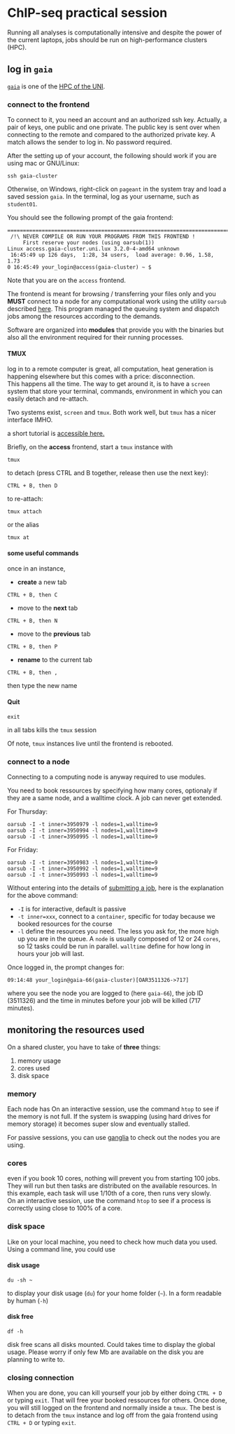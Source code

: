# ChIP-seq practical session

Running all analyses is computationally intensive and despite the power of the current laptops, jobs should be run on high-performance clusters (HPC).

## log in `gaia`

[`gaia`](https://hpc.uni.lu/systems/gaia/) is one of the [HPC of the UNI](https://hpc.uni.lu).

### connect to the frontend

To connect to it, you need an account and an authorized ssh key. Actually, a pair of keys, one public and one private.
The public key is sent over when connecting to the remote and compared to the authorized private key.
A match allows the sender to log in. No password required.

After the setting up of your account, the following should work if you are using mac or GNU/Linux:

```
ssh gaia-cluster
```

Otherwise, on Windows, right-click on `pageant` in the system tray and load a saved session `gaia`. In the terminal, log as your username, such as `student01`.

You should see the following prompt of the gaia frontend:

```
===============================================================================
 /!\ NEVER COMPILE OR RUN YOUR PROGRAMS FROM THIS FRONTEND !
     First reserve your nodes (using oarsub(1))
Linux access.gaia-cluster.uni.lux 3.2.0-4-amd64 unknown
 16:45:49 up 126 days,  1:28, 34 users,  load average: 0.96, 1.58, 1.73
0 16:45:49 your_login@access(gaia-cluster) ~ $
```


Note that you are on the `access` frontend.

The frontend is meant for browsing / transferring your files only and you **MUST** connect to a node for any computational work 
using the utility `oarsub` described [here](https://hpc.uni.lu/users/docs/oar.html). This program managed the queuing system and dispatch jobs among the resources according to the demands.

Software are organized into **modules** that provide you with the binaries but also all the environment required for their running processes.


#### TMUX

log in to a remote computer is great, all computation, heat generation is happening elsewhere but this comes with a price: disconnection.  
This happens all the time. The way to get around it, is to have a `screen` system that store your terminal, commands, environment in which 
you can easily detach and re-attach.

Two systems exist, `screen` and `tmux`. Both work well, but `tmux` has a nicer interface IMHO.

a short tutorial is [accessible here.](https://www.sitepoint.com/tmux-a-simple-start/)

Briefly, on the **access** frontend, start a `tmux` instance with

```
tmux
```

to detach (press CTRL and B together, release then use the next key):

```
CTRL + B, then D
```

to re-attach:

```
tmux attach
```

or the alias

```
tmux at
```


#### some useful commands

once in an instance,

- **create** a new tab

```
CTRL + B, then C
```

- move to the **next** tab

```
CTRL + B, then N
```

- move to the **previous** tab

```
CTRL + B, then P
```

- **rename** to the current tab

```
CTRL + B, then ,
```

then type the new name

#### Quit

```
exit
```

in all tabs kills the `tmux` session


Of note, `tmux` instances live until the frontend is rebooted.

### connect to a node

Connecting to a computing node is anyway required to use modules.

You need to book ressources by specifying how many cores, optionaly if they are a same node, and a walltime clock. A job can never get extended.

For Thursday:

```
oarsub -I -t inner=3950979 -l nodes=1,walltime=9
oarsub -I -t inner=3950994 -l nodes=1,walltime=9
oarsub -I -t inner=3950995 -l nodes=1,walltime=9
```

For Friday:

```
oarsub -I -t inner=3950983 -l nodes=1,walltime=9
oarsub -I -t inner=3950992 -l nodes=1,walltime=9
oarsub -I -t inner=3950993 -l nodes=1,walltime=9
```

Without entering into the details of [submitting a job](https://hpc.uni.lu/users/docs/oar.html#request-hierarchical-resources-with-oarsub),
here is the explanation for the above command:

- `-I` is for interactive, default is passive
- `-t inner=xxx`, connect to a `container`, specific for today because we booked resources for the course
- `-l` define the resources you need. The less you ask for, the more high up you are in the queue. A `node` is usually composed of 12 or 24 `cores`, 
so 12 tasks could be run in parallel. `walltime` define for how long in hours your job will last.

Once logged in, the prompt changes for:

```
09:14:48 your_login@gaia-66(gaia-cluster)[OAR3511326->717]
```

where you see the node you are logged to (here `gaia-66`), the job ID (3511326) and the time in minutes before your job will be killed (717 minutes).

## monitoring the resources used

On a shared cluster, you have to take of **three** things:

1. memory usage
2. cores used
3. disk space

### memory

Each node has
On an interactive session, use the command `htop` to see if the memory is not full. If the system is swapping (using hard drives for memory storage)
it becomes super slow and eventually stalled.

For passive sessions, you can use [ganglia](https://hpc.uni.lu/gaia/ganglia/) to check out the nodes you are using.

### cores

even if you book 10 cores, nothing will prevent you from starting 100 jobs. They will run but then tasks are distributed on the available resources.
In this example, each task will use 1/10th of a core, then runs very slowly.  
On an interactive session, use the command `htop` to see if a process is correctly using close to 100% of a core.

### disk space

Like on your local machine, you need to check how much data you used.
Using a command line, you could use

#### disk usage

```
du -sh ~
```

to display your disk usage (`du`) for your home folder (`~`). In a form readable by human (`-h`)

#### disk free

```
df -h
```

disk free scans all disks mounted. Could takes time to display the global usage. 
Please worry if only few Mb are available on the disk you are planning to write to.


### closing connection

When you are done, you can kill yourself your job by either doing `CTRL + D` or typing `exit`.
That will free your booked ressources for others. Once done, you will still logged on the frontend and normally inside a `tmux`.
The best is to detach from the `tmux` instance and log off from the gaia frontend using  `CTRL + D` or typing `exit`.

